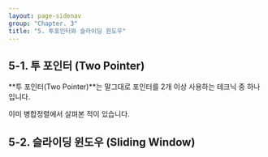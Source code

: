 ```yaml
---
layout: page-sidenav
group: "Chapter. 3"
title: "5. 투포인터와 슬라이딩 윈도우"
---
```


## 5-1. 투 포인터 (Two Pointer)

**투 포인터(Two Pointer)**는 말그대로 포인터를 2개 이상 사용하는 테크닉 중 하나입니다.

이미 병합정렬에서 살펴본 적이 있습니다.

## 5-2. 슬라이딩 윈도우 (Sliding Window)